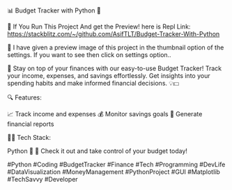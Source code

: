📊 Budget Tracker with Python 🐍

🔗 If You Run This Project And get the Preview! here is Repl Link: https://stackblitz.com/~/github.com/AsifTLT/Budget-Tracker-With-Python

🎉 I have given a preview image of this project in the thumbnail option of the settings. If you want to see then click on settings option..

🤑 Stay on top of your finances with our easy-to-use Budget Tracker!
Track your income, expenses, and savings effortlessly.
Get insights into your spending habits and make informed financial decisions. 💡💵


🔍 Features:

📈 Track income and expenses
💰 Monitor savings goals
🧮 Generate financial reports


👨‍💻 Tech Stack:

Python 🐍
🔗 Check it out and take control of your budget today!

#Python #Coding #BudgetTracker #Finance #Tech #Programming #DevLife #DataVisualization #MoneyManagement #PythonProject #GUI #Matplotlib #TechSavvy #Developer

